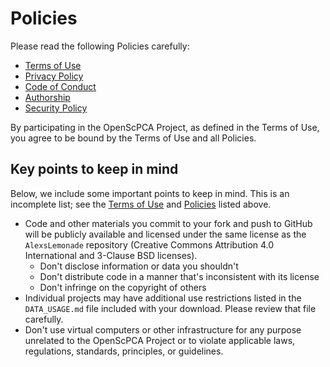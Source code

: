 # Policies

Please read the following Policies carefully:

- [Terms of Use](terms-of-use.md)
- [Privacy Policy](privacy-policy.md)
- [Code of Conduct](code-of-conduct.md)
- [Authorship](authorship.md)
- [Security Policy](SECURITY.md)

By participating in the OpenScPCA Project, as defined in the Terms of Use, you agree to be bound by the Terms of Use and all Policies.

## Key points to keep in mind

Below, we include some important points to keep in mind.
This is an incomplete list; see the [Terms of Use](terms-of-use.md) and [Policies](#policies) listed above.

- Code and other materials you commit to your fork and push to GitHub will be publicly available and licensed under the same license as the `AlexsLemonade` repository (Creative Commons Attribution 4.0 International and 3-Clause BSD licenses). 
	- Don't disclose information or data you shouldn't 
	- Don't distribute code in a manner that's inconsistent with its license
	- Don't infringe on the copyright of others
- Individual projects may have additional use restrictions listed in the `DATA_USAGE.md` file included with your download.
Please review that file carefully.
- Don't use virtual computers or other infrastructure for any purpose unrelated to the OpenScPCA Project or to violate applicable laws, regulations, standards, principles, or guidelines.
